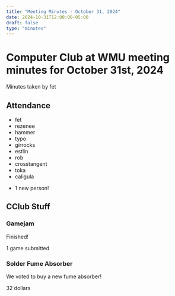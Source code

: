 ```yaml
---
title: "Meeting Minutes - October 31, 2024"
date: 2024-10-31T12:00:00-05:00
draft: false
type: "minutes"
---
```


# Computer Club at WMU meeting minutes for October 31st, 2024
Minutes taken by fet



## Attendance
* fet
* rezenee
* hammer
* typo
* girrocks
* estlin
* rob
* crosstangent
* toka
* caligula
+ 1 new person!


## CClub Stuff 

### Gamejam
Finished!

1 game submitted

### Solder Fume Absorber
We voted to buy a new fume absorber!

32 dollars
